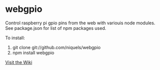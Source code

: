 webgpio
=======

Control raspberry pi gpio pins from the web with variouis node modules.
See package.json for list of npm packages used.

To install:
1.  git clone git://github.com/niquels/webgpio
2.  npm install webgpio

[Visit the Wiki](https://github.com/niquels/webgpio/wiki)
